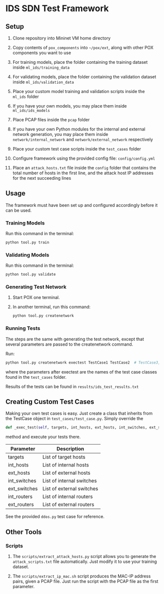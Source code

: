 # IDS SDN Test Framework

## Setup

1. Clone repository into Mininet VM home directory

2. Copy contents of `pox_components` into `~/pox/ext`, along with other POX components you want to use

3. For training models, place the folder containing the training dataset inside `ml_ids/training_data`

4. For validating models, place the folder containing the validation dataset inside `ml_ids/validation_data`

5. Place your custom model training and validation scripts inside the `ml_ids` folder

6. If you have your own models, you may place them inside `ml_ids/ids_models`

7. Place PCAP files inside the `pcap` folder

8. If you have your own Python modules for the internal and external network generation, you may place them inside `network/internal_network` and `network/external_network` respectively

9. Place your custom test case scripts inside the `test_cases` folder

10. Configure framework using the provided config file: `config/config.yml`

11. Place an `attack_hosts.txt` file inside the `config` folder that contains the total number of hosts in the first line, and the attack host IP addresses for the next succeeding lines

## Usage

The framework must have been set up and configured accordingly before it can be used.

### Training Models

Run this command in the terminal:

```bash
python tool.py train
```

### Validating Models

Run this command in the terminal:

```bash
python tool.py validate
```

### Generating Test Network

1. Start POX one terminal.

2. In another terminal, run this command:

    ```bash
    python tool.py createnetwork
    ```

### Running Tests

The steps are the same with generating the test network, except that several parameters are passed to the createnetwork command.

Run:

```bash
python tool.py createnetwork exectest TestCase1 TestCase2  # TestCase3, ...
```

where the parameters after exectest are the names of the test case classes found in the `test_cases` folder.

Results of the tests can be found in `results/ids_test_results.txt`

## Creating Custom Test Cases

Making your own test cases is easy. Just create a class that inherits from the TestCase object in `test_cases/test_case.py`. Simply override the

```python
def _exec_test(self, targets, int_hosts, ext_hosts, int_switches, ext_switches, int_routers, ext_routers)
```

method and execute your tests there.

Parameter    | Description
------------ | -------------------------
targets      | List of target hosts
int_hosts    | List of internal hosts
ext_hosts    | List of external hosts
int_switches | List of internal switches
ext_switches | List of external switches
int_routers  | List of internal routers
ext_routers  | List of external routers

See the provided `ddos.py` test case for reference.

## Other Tools

### Scripts

1. The `scripts/extract_attack_hosts.py` script allows you to generate the `attack_scripts.txt` file automatically. Just modify it to use your training dataset.

2. The `scripts/extract_ip_mac.sh` script produces the MAC-IP address pairs, given a PCAP file. Just run the script with the PCAP file as the first parameter.